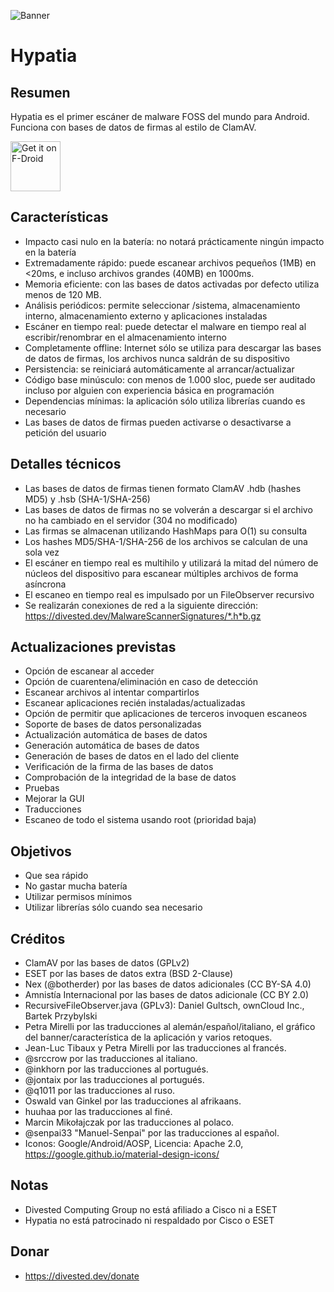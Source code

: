 ![Banner](https://divestos.org/images/featureGraphics/Hypatia.png)

Hypatia
=======

Resumen
--------
Hypatia es el primer escáner de malware FOSS del mundo para Android. Funciona con bases de datos de firmas al estilo de ClamAV.

[<img src="https://fdroid.gitlab.io/artwork/badge/get-it-on.png"
     alt="Get it on F-Droid"
     height="80">](https://f-droid.org/packages/us.spotco.malwarescanner/)

Características
---------------
- Impacto casi nulo en la batería: no notará prácticamente ningún impacto en la batería
- Extremadamente rápido: puede escanear archivos pequeños (1MB) en <20ms, e incluso archivos grandes (40MB) en 1000ms.
- Memoria eficiente: con las bases de datos activadas por defecto utiliza menos de 120 MB.
- Análisis periódicos: permite seleccionar /sistema, almacenamiento interno, almacenamiento externo y aplicaciones instaladas
- Escáner en tiempo real: puede detectar el malware en tiempo real al escribir/renombrar en el almacenamiento interno
- Completamente offline: Internet sólo se utiliza para descargar las bases de datos de firmas, los archivos nunca saldrán de su dispositivo
- Persistencia: se reiniciará automáticamente al arrancar/actualizar
- Código base minúsculo: con menos de 1.000 sloc, puede ser auditado incluso por alguien con experiencia básica en programación
- Dependencias mínimas: la aplicación sólo utiliza librerías cuando es necesario
- Las bases de datos de firmas pueden activarse o desactivarse a petición del usuario

Detalles técnicos
-----------------
- Las bases de datos de firmas tienen formato ClamAV .hdb (hashes MD5) y .hsb (SHA-1/SHA-256)
- Las bases de datos de firmas no se volverán a descargar si el archivo no ha cambiado en el servidor (304 no modificado)
- Las firmas se almacenan utilizando HashMaps para O(1) su consulta
- Los hashes MD5/SHA-1/SHA-256 de los archivos se calculan de una sola vez
- El escáner en tiempo real es multihilo y utilizará la mitad del número de núcleos del dispositivo para escanear múltiples archivos de forma asíncrona
- El escaneo en tiempo real es impulsado por un FileObserver recursivo
- Se realizarán conexiones de red a la siguiente dirección: https://divested.dev/MalwareScannerSignatures/*.h*b.gz

Actualizaciones previstas
-------------------------
- Opción de escanear al acceder
- Opción de cuarentena/eliminación en caso de detección
- Escanear archivos al intentar compartirlos
- Escanear aplicaciones recién instaladas/actualizadas
- Opción de permitir que aplicaciones de terceros invoquen escaneos
- Soporte de bases de datos personalizadas
- Actualización automática de bases de datos
- Generación automática de bases de datos
- Generación de bases de datos en el lado del cliente
- Verificación de la firma de las bases de datos
- Comprobación de la integridad de la base de datos
- Pruebas
- Mejorar la GUI
- Traducciones
- Escaneo de todo el sistema usando root (prioridad baja)

Objetivos
-----
- Que sea rápido
- No gastar mucha batería
- Utilizar permisos mínimos
- Utilizar librerías sólo cuando sea necesario

Créditos
--------
- ClamAV por las bases de datos (GPLv2)
- ESET por las bases de datos extra (BSD 2-Clause)
- Nex (@botherder) por las bases de datos adicionales (CC BY-SA 4.0)
- Amnistía Internacional por las bases de datos adicionale (CC BY 2.0)
- RecursiveFileObserver.java (GPLv3): Daniel Gultsch, ownCloud Inc., Bartek Przybylski
- Petra Mirelli por las traducciones al alemán/español/italiano, el gráfico del banner/característica de la aplicación y varios retoques.
- Jean-Luc Tibaux y Petra Mirelli por las traducciones al francés.
- @srccrow por las traducciones al italiano.
- @inkhorn por las traducciones al portugués.
- @jontaix por las traducciones al portugués.
- @q1011 por las traducciones al ruso.
- Oswald van Ginkel por las traducciones al afrikaans.
- huuhaa por las traducciones al finé.
- Marcin Mikołajczak por las traducciones al polaco.
- @senpai33 "Manuel-Senpai" por las traducciones al español.
- Iconos: Google/Android/AOSP, Licencia: Apache 2.0, https://google.github.io/material-design-icons/

Notas
-----
- Divested Computing Group no está afiliado a Cisco ni a ESET
- Hypatia no está patrocinado ni respaldado por Cisco o ESET

Donar
-----
- https://divested.dev/donate
